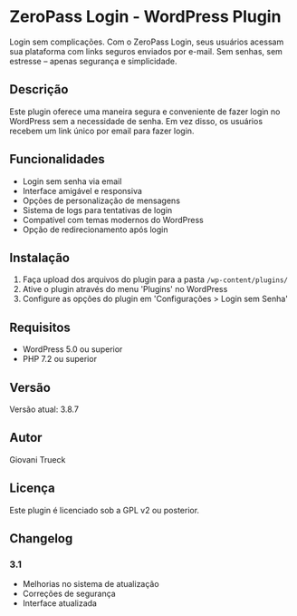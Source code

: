 # ZeroPass Login - WordPress Plugin

Login sem complicações. Com o ZeroPass Login, seus usuários acessam sua plataforma com links seguros enviados por e-mail. Sem senhas, sem estresse – apenas segurança e simplicidade.

## Descrição

Este plugin oferece uma maneira segura e conveniente de fazer login no WordPress sem a necessidade de senha. Em vez disso, os usuários recebem um link único por email para fazer login.

## Funcionalidades

- Login sem senha via email
- Interface amigável e responsiva
- Opções de personalização de mensagens
- Sistema de logs para tentativas de login
- Compatível com temas modernos do WordPress
- Opção de redirecionamento após login

## Instalação

1. Faça upload dos arquivos do plugin para a pasta `/wp-content/plugins/`
2. Ative o plugin através do menu 'Plugins' no WordPress
3. Configure as opções do plugin em 'Configurações > Login sem Senha'

## Requisitos

- WordPress 5.0 ou superior
- PHP 7.2 ou superior

## Versão

Versão atual: 3.8.7

## Autor

Giovani Trueck

## Licença

Este plugin é licenciado sob a GPL v2 ou posterior.

## Changelog

### 3.1
- Melhorias no sistema de atualização
- Correções de segurança
- Interface atualizada

